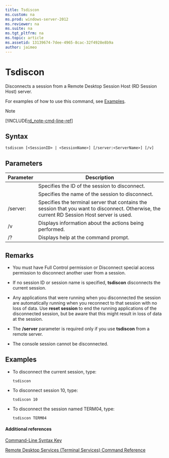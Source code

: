 ```yaml
---
title: Tsdiscon
ms.custom: na
ms.prod: windows-server-2012
ms.reviewer: na
ms.suite: na
ms.tgt_pltfrm: na
ms.topic: article
ms.assetid: 13139674-7dee-4965-8cac-32f4928e8b9a
author: jaimeo
---
```

# Tsdiscon
Disconnects a session from a Remote Desktop Session Host \(RD Session Host\) server.  
  
For examples of how to use this command, see [Examples](#BKMK_examples).  
  
> [!NOTE]  
> [!INCLUDE[rd_note-cmd-line-ref](../Token/rd_note-cmd-line-ref_md.md)]  
  
## Syntax  
  
```  
tsdiscon [<SessionID> | <SessionName>] [/server:<ServerName>] [/v]  
```  
  
## Parameters  
  
|Parameter|Description|  
|-------------|---------------|  
|<SessionId>|Specifies the ID of the session to disconnect.|  
|<SessionName>|Specifies the name of the session to disconnect.|  
|\/server:<ServerName>|Specifies the terminal server that contains the session that you want to disconnect. Otherwise, the current RD Session Host server is used.|  
|\/v|Displays information about the actions being performed.|  
|\/?|Displays help at the command prompt.|  
  
## Remarks  
  
-   You must have Full Control permission or Disconnect special access permission to disconnect another user from a session.  
  
-   If no session ID or session name is specified, **tsdiscon** disconnects the current session.  
  
-   Any applications that were running when you disconnected the session are automatically running when you reconnect to that session with no loss of data. Use **reset session** to end the running applications of the disconnected session, but be aware that this might result in loss of data at the session.  
  
-   The **\/server** parameter is required only if you use **tsdiscon** from a remote server.  
  
-   The console session cannot be disconnected.  
  
## <a name="BKMK_examples"></a>Examples  
  
-   To disconnect the current session, type:  
  
    ```  
    tsdiscon  
    ```  
  
-   To disconnect session 10, type:  
  
    ```  
    tsdiscon 10  
    ```  
  
-   To disconnect the session named TERM04, type:  
  
    ```  
    tsdiscon TERM04  
    ```  
  
#### Additional references  
[Command-Line Syntax Key](../Topic/Command-Line-Syntax-Key.md)  
  
[Remote Desktop Services &#40;Terminal Services&#41; Command Reference](../Topic/Remote-Desktop-Services--Terminal-Services--Command-Reference.md)  
  
